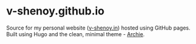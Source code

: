 # v-shenoy.github.io

Source for my personal website ([v-shenoy.in](https://v-shenoy.in)) hosted using GitHub pages.  
Built using Hugo and the clean, minimal theme - [Archie](https://github.com/athul/archie).
